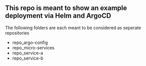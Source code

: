 ## This repo is meant to show an example deployment via Helm and ArgoCD

The following folders are each meant to be considered as seperate repositories
- repo_argo-config
- repo_micro-services
- repo_service-a
- repo_service-b